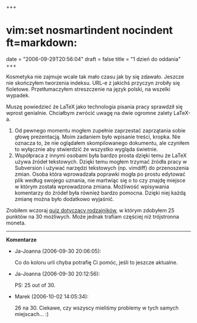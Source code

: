 +++
# vim:set nosmartindent nocindent ft=markdown:
date = "2006-09-29T20:56:04"
draft = false
title = "1 dzień do oddania"
+++

Kosmetyka nie zajmuje wcale tak mało czasu jak by się zdawało. Jeszcze nie
skończyłem tworzenia indeksu. URL-e z jakichś przyczyn zrobiły się fioletowe.
Przetłumaczyłem streszczenie na język polski, na wszelki wypadek.

Muszę powiedzieć że LaTeX jako technologia pisania pracy sprawdził się wprost
genialnie. Chciałbym zwrócić uwagę na dwie ogromne zalety LaTeX-a.

  1. Od pewnego momentu mogłem zupełnie zaprzestać zaprzątania sobie głowę
     prezentacją. Moim zadaniem było wpisanie treści, kropka. Nie oznacza to, że
     nie oglądałem skompilowanego dokumentu, ale czyniłem to wyłącznie aby
     stwierdzić że wszystko wygląda świetnie.
  2. Współpraca z innymi osobami była bardzo prosta dzięki temu że LaTeX używa
     źródeł tekstowych. Dzięki temu mogłem trzymać źródła pracy w Subversion
     i używać narzędzi tekstowych (np. vimdiff) do przenoszenia zmian. Osoba
     która wprowadzała poprawki mogła po prostu edytować plik według swojego
     uznania, nie martwiąc się o to czy znajdę miejsce w którym została
     wprowadzona zmiana. Możliwość wpisywania komentarzy do źródeł była również
     bardzo pomocna. Dzięki niej każdą zmianę można było dodatkowo wyjaśnić.

Zrobiłem wczoraj [quiz dotyczący
rodzajników](http://esl.about.com/library/quiz/bl_articles1.htm), w którym
zdobyłem 25 punktów na 30 możliwych. Może jednak trafiam częściej niż
trójstronna moneta.

----
**Komentarze**

* Ja-Joanna (2006-09-30 20:06:05): <p>Co do koloru urli chyba potrafię Ci pomóc,
  jeśli to jeszcze aktualne.</p>
* Ja-Joanna (2006-09-30 20:12:56): <p>PS: 25 out of 30.</p>
* Marek (2006-10-02 14:05:34): <p>26 na 30. Ciekawe, czy wszyscy mieliśmy
  problemy w tych samych miejscach... :)</p>
